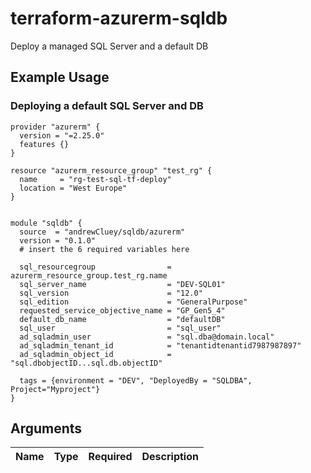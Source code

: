 # terraform-azurerm-sqldb
Deploy a managed SQL Server and a default DB

## Example Usage

### Deploying a default SQL Server and DB

```hcl
provider "azurerm" {
  version = "=2.25.0"
  features {}
}

resource "azurerm_resource_group" "test_rg" {
  name     = "rg-test-sql-tf-deploy"
  location = "West Europe"
}


module "sqldb" {
  source  = "andrewCluey/sqldb/azurerm"
  version = "0.1.0"
  # insert the 6 required variables here

  sql_resourcegroup                = azurerm_resource_group.test_rg.name
  sql_server_name                  = "DEV-SQL01"
  sql_version                      = "12.0"
  sql_edition                      = "GeneralPurpose"
  requested_service_objective_name = "GP_Gen5_4"
  default_db_name                  = "defaultDB"
  sql_user                         = "sql_user"
  ad_sqladmin_user                 = "sql.dba@domain.local"
  ad_sqladmin_tenant_id            = "tenantidtenantid7987987897"
  ad_sqladmin_object_id            = "sql.dbobjectID...sql.db.objectID"

  tags = {environment = "DEV", "DeployedBy = "SQLDBA", Project="Myproject"}
}
```

## Arguments
| Name | Type | Required | Description |
| --- | --- | --- | --- |
